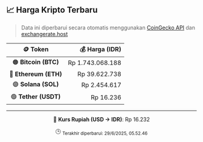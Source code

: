 

<!-- HARGA_KRIPTO -->
## 📈 Harga Kripto Terbaru

> Data ini diperbarui secara otomatis menggunakan [CoinGecko API](https://www.coingecko.com/) dan [exchangerate.host](https://exchangerate.host/)

<div align="center">

| 🪙 Token | 💰 Harga (IDR) |
|:------:|---------------:|
| 🟠 **Bitcoin (BTC)**   | Rp 1.743.068.188 |
| 🔵 **Ethereum (ETH)**  | Rp 39.622.738 |
| 🟣 **Solana (SOL)**    | Rp 2.454.617 |
| 🟢 **Tether (USDT)**   | Rp 16.236 |

---

💱 **Kurs Rupiah (USD → IDR)**: Rp 16.232

🕒 <sub>Terakhir diperbarui: 29/6/2025, 05.52.46</sub>

</div>
<!-- /HARGA_KRIPTO -->